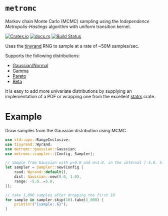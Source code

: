 `metromc`
===
Markov chain Monte Carlo (MCMC) sampling using the _Independence Metropolis-Hastings_ algorithm with uniform transition kernel.

[![Crates.io](https://img.shields.io/crates/v/metromc?style=flat-square&logo=rust)](https://crates.io/crates/metromc)
[![docs.rs](https://img.shields.io/badge/docs.rs-metromc-blue?style=flat-square&logo=docs.rs)](https://docs.rs/metromc)
[![Build Status](https://img.shields.io/github/actions/workflow/status/obsidiandynamics/metromc/master.yml?branch=master&style=flat-square&logo=github)](https://github.com/obsidiandynamics/metromc/actions/workflows/master.yml)

Uses the [tinyrand](https://github.com/obsidiandynamics/tinyrand) RNG to sample at a rate of ~50M samples/sec.

Supports the following distributions:

* [Gaussian/Normal](https://en.wikipedia.org/wiki/Normal_distribution)
* [Gamma](https://en.wikipedia.org/wiki/Gamma_distribution)
* [Pareto](https://en.wikipedia.org/wiki/Pareto_distribution)
* [Beta](https://en.wikipedia.org/wiki/Beta_distribution)

It is easy to add more univariate distributions by supplying an implementation of a PDF or wrapping one from the excellent [statrs](https://crates.io/crates/statrs) crate.

# Example
Draw samples from the Gaussian distribution using MCMC.

```rust
use std::ops::RangeInclusive;
use tinyrand::Wyrand;
use metromc::gaussian::Gaussian;
use metromc::sampler::{Config, Sampler};

// sample from Gaussian with µ=0.0 and σ=1.0, in the interval [-5.0, 5.0]
let sampler = Sampler::new(Config {
    rand: Wyrand::default(),
    dist: Gaussian::new(0.0, 1.0),
    range: -5.0..=5.0,
});

// take 1,000 samples after dropping the first 10
for sample in sampler.skip(10).take(1_000) {
    println!("{sample:.6}");
}
```
